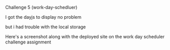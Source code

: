 Challenge 5 (work-day-schedluer)

I got the dayjs to display no problem

but i had trouble with the local storage 

Here's a screenshot along with the deployed site on the work day scheduler challenge assignment

